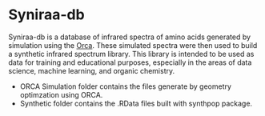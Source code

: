 # Syniraa-db

Syniraa-db is a database of infrared spectra of amino acids generated by simulation using the [Orca](ttps://orcaforum.kofo.mpg.de/app.php/portal). These simulated spectra were then used to build a synthetic infrared spectrum library. This library is intended to be used as data for training and educational purposes, especially in the areas of data science, machine learning, and organic chemistry.

- ORCA Simulation folder contains the files generate by geometry optimzation using ORCA.
- Synthetic folder contains the .RData files built with synthpop package.
